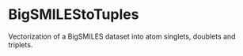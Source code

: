 # BigSMILEStoTuples
Vectorization of a BigSMILES dataset into atom singlets, doublets and triplets.
